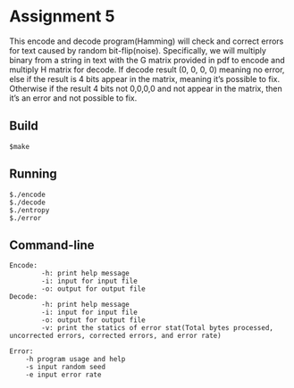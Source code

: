 # Assignment 5

This encode and decode program(Hamming) will check and correct errors for text caused by random bit-flip(noise). Specifically, we will multiply binary from a string in text with the G matrix provided in pdf to encode and multiply H matrix for decode. If decode result (0, 0, 0, 0) meaning no error, else if the result is 4 bits appear in the matrix, meaning it’s possible to fix. Otherwise if the result 4 bits not 0,0,0,0 and not appear in the matrix, then it’s an error and not possible to fix.

## Build
	$make

## Running
	$./encode
	$./decode
	$./entropy
	$./error

## Command-line
	Encode:
    		-h: print help message
    		-i: input for input file
    		-o: output for output file
	Decode:
    		-h: print help message
    		-i: input for input file
    		-o: output for output file
    		-v: print the statics of error stat(Total bytes processed, uncorrected errors, corrected errors, and error rate)

	Error:
		-h program usage and help
		-s input random seed
		-e input error rate
